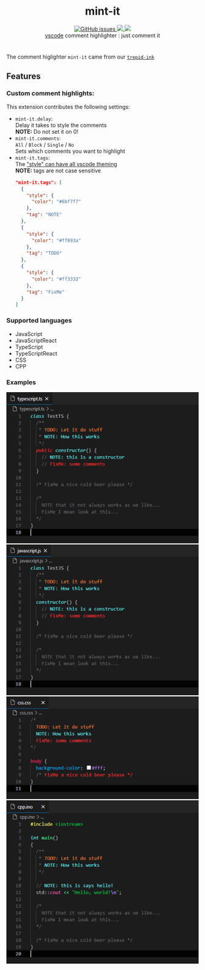 <p>
  <h1 align="center">mint-it</h1>
</p>

<p align="center">
  <a href="https://github.com/squeeble-ink/vscode.deco-it/issues">
    <img alt="GitHub issues" src="https://img.shields.io/github/issues/squeeble-ink/vscode.mint-it?color=253550&logo=github&style=flat-square">
  </a>
  <a href="https://marketplace.visualstudio.com/items?itemName=squeeble.deco-it">
    <img src="https://vsmarketplacebadge.apphb.com/version-short/squeeble.mint-it.svg?label=%20&style=flat-square&color=253550">
  </a>
  <a href="https://marketplace.visualstudio.com/items?itemName=squeeble.deco-it">
    <img src="https://vsmarketplacebadge.apphb.com/installs-short/squeeble.mint-it.svg?label=%20&style=flat-square&color=253550">
  </a>
  <br>
  <a href="https://code.visualstudio.com/" >vscode</a> comment highlighter : just comment it 
</p>

<h1></h1>

The comment higlighter `mint-it` came from our [`trepid-ink`](https://github.com/squeeble-ink/vscode.trepid-ink/edit/master/README.md)

## Features

### Custom comment highlights:

This extension contributes the following settings:

- `mint-it.delay`:  
  Delay it takes to style the comments  
  **NOTE:** Do not set it on 0!
- `mint-it.comments`:  
  `All` / `Block` / `Single` / `No`  
  Sets which comments you want to highlight
- `mint-it.tags`:  
  The ["style" can have all vscode theming](https://code.visualstudio.com/api/references/vscode-api#ThemableDecorationRenderOptions)  
  **NOTE:** tags are not case sensitive
  ```json
  "mint-it.tags": [
    {
      "style": {
        "color": "#6bf7f7"
      },
      "tag": "NOTE"
    },
    {
      "style": {
        "color": "#ff893a"
      },
      "tag": "TODO"
    },
    {
      "style": {
        "color": "#ff3333"
      },
      "tag": "FixMe"
    }
  ]
  ```

### Supported languages

- JavaScript
- JavaScriptReact
- TypeScript
- TypeScriptReact
- CSS
- CPP

### Examples

![mint-it-ts](./assets/mint-it-ts-001.png)  
![mint-it-js](./assets/mint-it-js-001.png)  
![mint-it-css](./assets/mint-it-css-001.png)  
![mint-it-cpp](./assets/mint-it-cpp-001.png)
